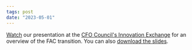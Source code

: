 ```yaml
---
tags: post 
date: "2023-05-01"
---
```

[Watch](https://vimeo.com/702983024/ec4e715952) our presentation at the [CFO Council's Innovation Exchange](https://www.cfo.gov/financial-assistance/resources/innovation-exchanges.html) for an overview of the FAC transition. You can also [download the slides](https://www.cfo.gov/wp-content/uploads/2022/20220421-April%20IEX%20FAC%20Slides.pdf).
